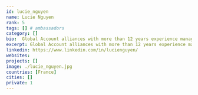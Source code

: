 ```yaml
---
id: lucie_nguyen
name: Lucie Nguyen
rank: 5
tags: [] # ambassadors
category: []
bio:  Global Account alliances with more than 12 years experience managing large corporate accounts across Europe and having lived in France, Belgium and the UK. Lucie has in-depth knowledge and understanding of the global telecommunications industry. Passionate about new technologies, especially how this can be used to solve customers’ pain points, Lucie has an excellent track record for developing new business opportunities and building excellent working relationships at all levels within large multinational corporations. Ambassador fell in love with Threefold 1) People (team and community) passionate about making Internet accessible to all that is green and autonomous and taking back control of their own data 2) Vision to build the biggest peer to peer compute and storage network built and owned by everyone and a digital self where each individual is in control of their personal data 3) Innovation that makes all of the above happen.
excerpt: Global Account alliances with more than 12 years experience managing large corporate accounts across Europe.
linkedin: https://www.linkedin.com/in/lucienguyen/
websites: 
projects: []
image: ./lucie_nguyen.jpg
countries: [France]
cities: []
private: 1
---
```

